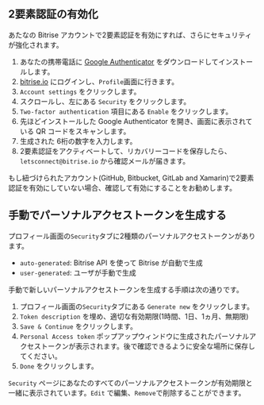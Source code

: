 ## 2要素認証の有効化

あたなの Bitrise アカウントで2要素認証を有効にすれば、さらにセキュリティが強化されます。

1. あなたの携帯電話に [Google Authenticator](https://support.google.com/accounts/answer/1066447?hl=en) をダウンロードしてインストールします。
2. [bitrise.io](https://www.bitrise.io) にログインし、`Profile`画面に行きます。
3. `Account settings` をクリックします。
4. スクロールし、左にある `Security` をクリックします。
5. `Two-factor authentication` 項目にある `Enable` をクリックします。 
6. 先ほどインストールした Google Authenticator を開き、画面に表示されている QR コードをスキャンします。
7. 生成された 6桁の数字を入力します。
8. 2要素認証をアクティベートして、リカバリーコードを保存したら、`letsconnect@bitrise.io` から確認メールが届きます。

もし紐づけられたアカウント(GitHub, Bitbucket, GitLab and Xamarin)で2要素認証を有効にしていない場合、確認して有効にすることをお勧めします。

## 手動でパーソナルアクセストークンを生成する

プロフィール画面の`Security`タブに2種類のパーソナルアクセストークンがあります。

- `auto-generated`: Bitrise API を使って Bitrise が自動で生成
- `user-generated`: ユーザが手動で生成

手動で新しいパーソナルアクセストークンを生成する手順は次の通りです。

1. プロフィール画面の`Security`タブにある `Generate new` をクリックします。
2. `Token description` を埋め、適切な有効期限(1時間、1日、1ヵ月、無期限)
3. `Save & Continue` をクリックします。
4. `Personal Access token` ポップアップウィンドウに生成されたパーソナルアクセストークンが表示されます。後で確認できるように安全な場所に保存してください。
5. `Done` をクリックします。

`Security` ページにあなたのすべてのパーソナルアクセストークンが有効期限と一緒に表示されています。`Edit` で編集、`Remove`で削除することができます。
